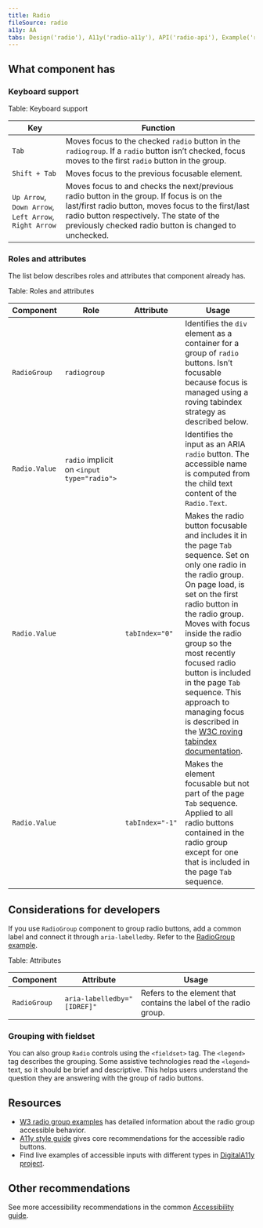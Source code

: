 ```yaml
---
title: Radio
fileSource: radio
a11y: AA
tabs: Design('radio'), A11y('radio-a11y'), API('radio-api'), Example('radio-code'), Changelog('radio-changelog')
---
```


## What component has

### Keyboard support

Table: Keyboard support

| Key                                                   | Function                                                                                                                                                                                                                                              |
| ----------------------------------------------------- | ----------------------------------------------------------------------------------------------------------------------------------------------------------------------------------------------------------------------------------------------------- |
| `Tab`                                                 | Moves focus to the checked `radio` button in the `radiogroup`. If a `radio` button isn’t checked, focus moves to the first `radio` button in the group.                                                                                               |
| `Shift + Tab`                                         | Moves focus to the previous focusable element.                                                                                                                                                                                                        |
| `Up Arrow`, `Down Arrow`, `Left Arrow`, `Right Arrow` | Moves focus to and checks the next/previous radio button in the group. If focus is on the last/first radio button, moves focus to the first/last radio button respectively. The state of the previously checked radio button is changed to unchecked. |

### Roles and attributes

The list below describes roles and attributes that component already has.

Table: Roles and attributes

| Component     | Role                                       | Attribute       | Usage                                                                                                                                                                                                                                                                                                                                                                                                                                                                           |
| ------------- | ------------------------------------------ | --------------- | ------------------------------------------------------------------------------------------------------------------------------------------------------------------------------------------------------------------------------------------------------------------------------------------------------------------------------------------------------------------------------------------------------------------------------------------------------------------------------- |
| `RadioGroup`  | `radiogroup`                               |                 | Identifies the `div` element as a container for a group of `radio` buttons. Isn’t focusable because focus is managed using a roving tabindex strategy as described below.                                                                                                                                                                                                                                                                                                       |
| `Radio.Value` | `radio` implicit on `<input type="radio">` |                 | Identifies the input as an ARIA `radio` button. The accessible name is computed from the child text content of the `Radio.Text`.                                                                                                                                                                                                                                                                                                                                                |
| `Radio.Value` |                                            | `tabIndex="0"`  | Makes the radio button focusable and includes it in the page `Tab` sequence. Set on only one radio in the radio group. On page load, is set on the first radio button in the radio group. Moves with focus inside the radio group so the most recently focused radio button is included in the page `Tab` sequence. This approach to managing focus is described in the [W3C roving tabindex documentation](https://www.w3.org/TR/wai-aria-practices-1.1/#kbd_roving_tabindex). |
| `Radio.Value` |                                            | `tabIndex="-1"` | Makes the element focusable but not part of the page `Tab` sequence. Applied to all radio buttons contained in the radio group except for one that is included in the page `Tab` sequence.                                                                                                                                                                                                                                                                                      |

## Considerations for developers

If you use `RadioGroup` component to group radio buttons, add a common label and connect it through `aria-labelledby`. Refer to the [RadioGroup example](/components/radio/radio-code#radiogroup-example).

Table: Attributes

| Component    | Attribute                   | Usage                                                             |
| ------------ | --------------------------- | ----------------------------------------------------------------- |
| `RadioGroup` | `aria-labelledby="[IDREF]"` | Refers to the element that contains the label of the radio group. |

### Grouping with fieldset

You can also group `Radio` controls using the `<fieldset>` tag. The `<legend>` tag describes the grouping. Some assistive technologies read the `<legend>` text, so it should be brief and descriptive. This helps users understand the question they are answering with the group of radio buttons.

<!-- ### Roles & attributes

The list below will help you to keep in mind the necessary roles and attributes to make our components fully accessible in your interfaces.

Table: Roles and attributes

| Component | Attribute                   |  Usage             |
| --------- | --------------------------- | ---------------------------------------------------- |
| `RadioGroup` | `aria-labelledby="[IDREF]"` | Refers to the element that contains the label of the radio group.  | -->

## Resources

- [W3 radio group examples](https://www.w3.org/TR/wai-aria-practices-1.1/examples/radio/radio-1/radio-1.html) has detailed information about the radio group accessible behavior.
- [A11y style guide](https://a11y-style-guide.com/style-guide/section-forms.html#kssref-forms-radio-buttons) gives core recommendations for the accessible radio buttons.
- Find live examples of accessible inputs with different types in [DigitalA11y project](https://www.digitala11y.com/demos/accessibility-of-html-input-types-examples/).

## Other recommendations

See more accessibility recommendations in the common [Accessibility guide](/core-principles/a11y/a11y).
